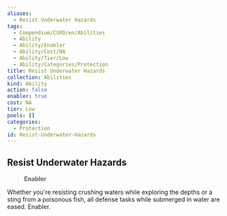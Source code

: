 ```yaml
---
aliases:
  - Resist Underwater Hazards
tags:
  - Compendium/CSRD/en/Abilities
  - Ability
  - Ability/Enabler
  - Ability/Cost/NA
  - Ability/Tier/Low
  - Ability/Categories/Protection
title: Resist Underwater Hazards
collection: Abilities
kind: Ability
action: false
enabler: true
cost: NA
tier: Low
pools: []
categories:
  - Protection
id: Resist-Underwater-Hazards
---
```

## Resist Underwater Hazards  
  
>**Enabler**
  
  
  
Whether you're resisting crushing waters while exploring the depths or a sting from a poisonous fish, all defense tasks while submerged in water are eased. Enabler.

